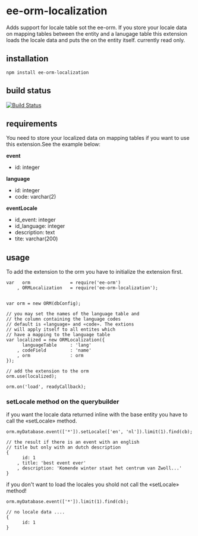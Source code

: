 # ee-orm-localization

Adds support for locale table sot the ee-orm. If you store your locale data on mapping tables between the entity and a 
lanugage table this extension loads the locale data and puts the on the entity itself. currently read only.

## installation

	npm install ee-orm-localization


## build status

[![Build Status](https://travis-ci.org/eventEmitter/ee-orm-localization.png?branch=master)](https://travis-ci.org/eventEmitter/ee-orm-localization)



## requirements

You need to store your localized data on mapping tables if you want to use this extension.See the example below:

**event**

- id: integer


**language**

- id: integer
- code: varchar(2)


**eventLocale**

- id_event: integer
- id_language: integer
- description: text
- tite: varchar(200)


## usage


To add the extension to the orm you have to initialize the extension first.
    
    var   orm               = require('ee-orm')
        , ORMLocalization   = require('ee-orm-localization');


    var orm = new ORM(dbConfig);

    // you may set the names of the language table and 
    // the column containing the language codes
    // default is «language» and «code». The extions 
    // will apply itself to all entites which 
    // have a mapping to the language table
    var localized = new ORMLocalization({
          languageTable     : 'lang'
        , codeField         : 'name'
        , orm               : orm
    });

    // add the extension to the orm
    orm.use(localized);

    orm.on('load', readyCallback);



### setLocale method on the querybuilder

if you want the locale data returned inline with the base entity you have to call the «setLocale» method.
    
    orm.myDatabase.event(['*']).setLocale(['en', 'nl']).limit(1).find(cb);

    // the result if there is an event with an english 
    // title but only with an dutch description
    {
          id: 1
        , title: 'best event ever'
        , description: 'Komende winter staat het centrum van Zwoll...'
    }


if you don't want to load the locales you shold not call the «setLocale» method!

    orm.myDatabase.event(['*']).limit(1).find(cb);

    // no locale data ....
    {
          id: 1
    }

